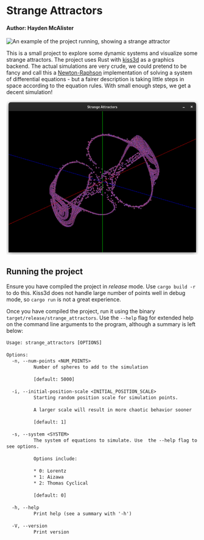 # Strange Attractors
#### Author: Hayden McAlister

![An example of the project running, showing a strange attractor](images/example.gif)

This is a small project to explore some dynamic systems and visualize some strange attractors. The project uses Rust with [kiss3d](https://docs.rs/kiss3d/latest/kiss3d/index.html) as a graphics backend. The actual simulations are very crude, we could pretend to be fancy and call this a [Newton-Raphson](https://en.wikipedia.org/wiki/Newton%27s_method) implementation of solving a system of differential equations - but a fairer description is taking little steps in space according to the equation rules. With small enough steps, we get a decent simulation!

![An example of the project running, showing a strange attractor](images/example1.png)

## Running the project

Ensure you have compiled the project in *release* mode. Use `cargo build -r` to do this. Kiss3d does not handle large number of points well in debug mode, so `cargo run` is not a great experience.

Once you have compiled the project, run it using the binary `target/release/strange_attractors`. Use the `--help` flag for extended help on the command line arguments to the program, although a summary is left below:

```
Usage: strange_attractors [OPTIONS]

Options:
  -n, --num-points <NUM_POINTS>
          Number of spheres to add to the simulation
          
          [default: 5000]

  -i, --initial-position-scale <INITIAL_POSITION_SCALE>
          Starting random position scale for simulation points.
          
          A larger scale will result in more chaotic behavior sooner
          
          [default: 1]

  -s, --system <SYSTEM>
          The system of equations to simulate. Use  the --help flag to see options.
          
          Options include:
          
          * 0: Lorentz 
          * 1: Aizawa 
          * 2: Thomas Cyclical
          
          [default: 0]

  -h, --help
          Print help (see a summary with '-h')

  -V, --version
          Print version
```
